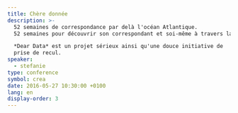 ```yaml
---
title: Chère donnée
description: >-
  52 semaines de correspondance par delà l'océan Atlantique.
  52 semaines pour découvrir son correspondant et soi-même à travers la collecte et l'illustration de nos habitudes, de nos émotions et de nos pensées.

  *Dear Data* est un projet sérieux ainsi qu'une douce initiative de
  prise de recul.
speaker:
  - stefanie
type: conference
symbol: crea
date: 2016-05-27 10:30:00 +0100
lang: en
display-order: 3
---
```

